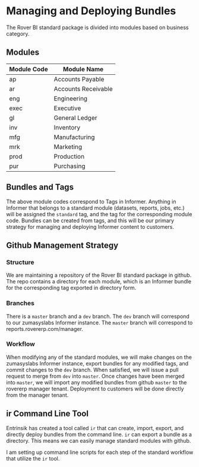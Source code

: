 # Managing and Deploying Bundles
<PageHeader />

The Rover BI standard package is divided into modules based on business category.

## Modules

| Module Code | Module Name         |
| ----------- | ------------------- |
| ap          | Accounts Payable    |
| ar          | Accounts Receivable |
| eng         | Engineering         |
| exec        | Executive           |
| gl          | General Ledger      |
| inv         | Inventory           |
| mfg         | Manufacturing       |
| mrk         | Marketing           |
| prod        | Production          |
| pur         | Purchasing          |

## Bundles and Tags

The above module codes correspond to Tags in Informer.  Anything in Informer that belongs to a standard module
(datasets, reports, jobs, etc.) will be assigned the `standard` tag, and the tag for the corresponding module code.
Bundles can be created from tags, and this will be our primary strategy for managing and deploying Informer content to
customers.

## Github Management Strategy

### Structure
We are maintaining a repository of the Rover BI standard package in github.  The repo contains a directory for each module,
which is an Informer bundle for the corresponding tag exported in directory form.

### Branches
There is a `master` branch and a `dev` branch.  The `dev` branch will correspond to our zumasyslabs Informer instance.
The `master` branch will correspond to reports.rovererp.com/manager.

### Workflow
When modifying any of the standard modules, we will make changes on the zumasyslabs Informer instance, export bundles for any modified tags,
and commit changes to the `dev` branch.  When satisfied, we will issue a pull request to merge from `dev` into `master`.  Once changes have
been merged into `master`, we will import any modified bundles from github `master` to the rovererp manager tenant.  Deployment to customers
will be done directly from the manager tenant.

## ir Command Line Tool

Entrinsik has created a tool called `ir` that can create, import, export, and directly deploy bundles from the command line.
`ir` can export a bundle as a directory.  This means we can easily manage standard modules with github.

I am setting up command line scripts for each step of the standard workflow that utilize the `ir` tool.

<PageFooter />
